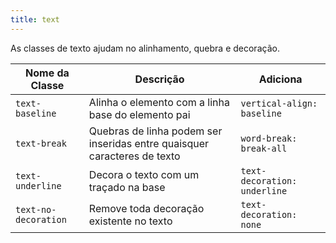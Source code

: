 ```yaml
---
title: text
---
```


As classes de texto ajudam no alinhamento, quebra e decoração.

| **Nome da Classe** |                                **Descrição**                             |      **Adiciona**          |
|--------------------|--------------------------------------------------------------------------|----------------------------|
|`text-baseline`     | Alinha o elemento com a linha base do elemento pai                       |`vertical-align: baseline`  |
|`text-break`        | Quebras de linha podem ser inseridas entre quaisquer caracteres de texto |`word-break: break-all`     |
|`text-underline`    | Decora o texto com um traçado na base                                    |`text-decoration: underline`|
|`text-no-decoration`| Remove toda decoração existente no texto                                 |`text-decoration: none`     |
